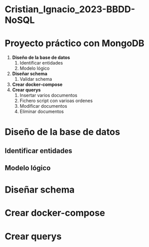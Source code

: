 # Cristian_Ignacio_2023-BBDD-NoSQL
# Proyecto práctico con MongoDB

1. **Diseño de la base de datos**
    1. Identificar entidades
    2. Modelo lógico
2. **Diseñar schema**
    1. Validar schema
3. **Crear docker-compose**
4. **Crear querys**
    1. Insertar varios documentos
    2. Fichero script con varioas ordenes
    3. Modificar documentos
    4. Eliminar documentos
# Diseño de la base de datos
  ## Identificar entidades
  ## Modelo lógico
# Diseñar schema
# Crear docker-compose
# Crear querys
